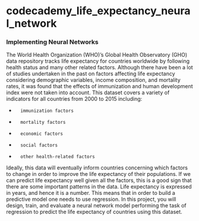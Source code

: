 # codecademy_life_expectancy_neural_network

### Implementing Neural Networks
The World Health Organization (WHO)’s Global Health Observatory (GHO) data repository tracks life expectancy for countries worldwide by following health status and many other related factors.
Although there have been a lot of studies undertaken in the past on factors affecting life expectancy considering demographic variables, income composition, and mortality rates, it was found that the effects of immunization and human development index were not taken into account.
This dataset covers a variety of indicators for all countries from 2000 to 2015 including:
* 		immunization factors
* 		mortality factors
* 		economic factors
* 		social factors
* 		other health-related factors
Ideally, this data will eventually inform countries concerning which factors to change in order to improve the life expectancy of their populations. If we can predict life expectancy well given all the factors, this is a good sign that there are some important patterns in the data. Life expectancy is expressed in years, and hence it is a number. This means that in order to build a predictive model one needs to use regression.
In this project, you will design, train, and evaluate a neural network model performing the task of regression to predict the life expectancy of countries using this dataset.

